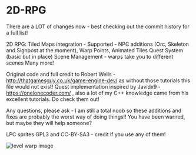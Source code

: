 # 2D-RPG

There are a LOT of changes now - best checking out the commit history for a full list!

2D RPG:
Tiled Maps integration - Supported - NPC additions (Orc, Skeleton and Signpost at the moment), Warp Points, Animated Tiles
Quest System (basic but in place)
Scene Management - warps take you to different scenes
Many more!


Original code and full credit to Robert Wells - http://thatgamesguy.co.uk/game-engine-dev/ as without those tutorials this file would not exist!
Quest implementation inspired by Javidx9 - https://onelonecoder.com/ , also a lot of my C++ knowledge came from his excellent tutorials. Do check them out!

Any questions, please ask - I am still a total noob so these additions and fixes are probably the worst way of doing things!! You have been warned, but maybe they will help someone?



LPC sprites GPL3 and CC-BY-SA3 - credit if you use any of them!

![level warp image](https://raw.githubusercontent.com/jponter/Games-Guy---2D/master/levelwarp.gif)
